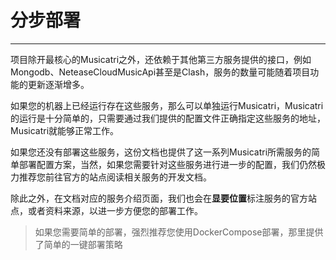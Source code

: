# 分步部署

***

项目除开最核心的Musicatri之外，还依赖于其他第三方服务提供的接口，例如Mongodb、NeteaseCloudMusicApi甚至是Clash，服务的数量可能随着项目功能的更新逐渐增多。

如果您的机器上已经运行存在这些服务，那么可以单独运行Musicatri，Musicatri的运行是十分简单的，只需要通过我们提供的配置文件正确指定这些服务的地址，Musicatri就能够正常工作。

如果您还没有部署这些服务，这份文档也提供了这一系列Musicatri所需服务的简单部署配置方案，当然，如果您需要针对这些服务进行进一步的配置，我们仍然极力推荐您前往官方的站点阅读相关服务的开发文档。

除此之外，在文档对应的服务介绍页面，我们也会在**显要位置**标注服务的官方站点，或者资料来源，以进一步方便您的部署工作。

> 如果您需要简单的部署，强烈推荐您使用DockerCompose部署，那里提供了简单的一键部署策略

